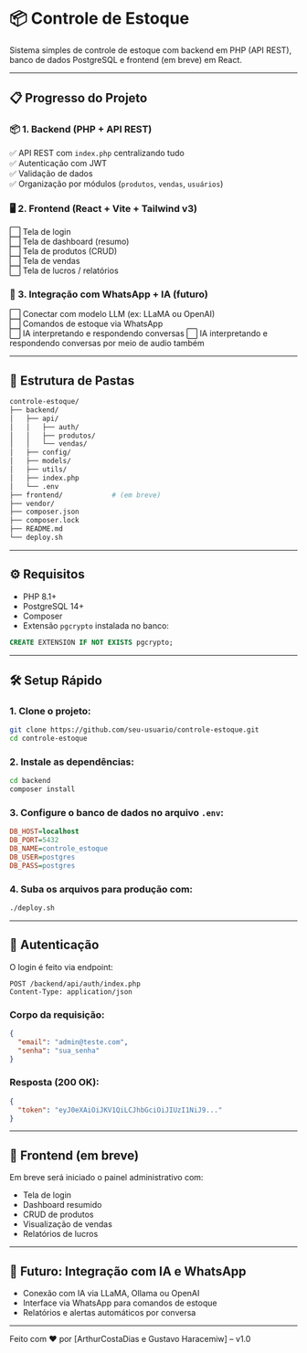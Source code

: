 # 📦 Controle de Estoque

Sistema simples de controle de estoque com backend em PHP (API REST), banco de dados PostgreSQL e frontend (em breve) em React.

---

## 📋 Progresso do Projeto

### 📦 1. Backend (PHP + API REST)

✅ API REST com `index.php` centralizando tudo  
✅ Autenticação com JWT  
✅ Validação de dados  
✅ Organização por módulos (`produtos`, `vendas`, `usuários`)

### 🖥️ 2. Frontend (React + Vite + Tailwind v3)

⬜ Tela de login  
⬜ Tela de dashboard (resumo)  
⬜ Tela de produtos (CRUD)  
⬜ Tela de vendas  
⬜ Tela de lucros / relatórios

### 📲 3. Integração com WhatsApp + IA (futuro)

⬜ Conectar com modelo LLM (ex: LLaMA ou OpenAI)  
⬜ Comandos de estoque via WhatsApp  
⬜ IA interpretando e respondendo conversas
⬜ IA interpretando e respondendo conversas por meio de audio também

---

## 📁 Estrutura de Pastas

```bash
controle-estoque/
├── backend/
│   ├── api/
│   │   ├── auth/
│   │   ├── produtos/
│   │   └── vendas/
│   ├── config/
│   ├── models/
│   ├── utils/
│   ├── index.php
│   └── .env
├── frontend/            # (em breve)
├── vendor/
├── composer.json
├── composer.lock
├── README.md
└── deploy.sh
```

---

## ⚙️ Requisitos

- PHP 8.1+
- PostgreSQL 14+
- Composer
- Extensão `pgcrypto` instalada no banco:

```sql
CREATE EXTENSION IF NOT EXISTS pgcrypto;
```

---

## 🛠️ Setup Rápido

### 1. Clone o projeto:

```bash
git clone https://github.com/seu-usuario/controle-estoque.git
cd controle-estoque
```

### 2. Instale as dependências:

```bash
cd backend
composer install
```

### 3. Configure o banco de dados no arquivo `.env`:

```ini
DB_HOST=localhost
DB_PORT=5432
DB_NAME=controle_estoque
DB_USER=postgres
DB_PASS=postgres
```

### 4. Suba os arquivos para produção com:

```bash
./deploy.sh
```

---

## 🔐 Autenticação

O login é feito via endpoint:

```http
POST /backend/api/auth/index.php
Content-Type: application/json
```

### Corpo da requisição:

```json
{
  "email": "admin@teste.com",
  "senha": "sua_senha"
}
```

### Resposta (200 OK):

```json
{
  "token": "eyJ0eXAiOiJKV1QiLCJhbGciOiJIUzI1NiJ9..."
}
```

---

## 🚀 Frontend (em breve)

Em breve será iniciado o painel administrativo com:

- Tela de login  
- Dashboard resumido  
- CRUD de produtos  
- Visualização de vendas  
- Relatórios de lucros

---

## 🤖 Futuro: Integração com IA e WhatsApp

- Conexão com IA via LLaMA, Ollama ou OpenAI  
- Interface via WhatsApp para comandos de estoque  
- Relatórios e alertas automáticos por conversa

---

Feito com ❤️ por [ArthurCostaDias e Gustavo Haracemiw] – v1.0

